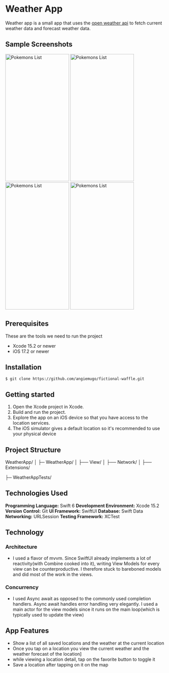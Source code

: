 # Weather App 
Weather app is a small app that uses the [open weather api](https://openweathermap.org/api) to fetch current weather data and forecast weather data. 

## Sample Screenshots 
<img src="https://github.com/angiemugo/fictional-waffle/assets/23118371/dd7a752a-7703-49f4-a6c4-4bccace8b05a" width="200" height="400" alt="Pokemons List">
<img src="https://github.com/angiemugo/fictional-waffle/assets/23118371/6601e6f8-6c3d-4312-8073-44dda34ca0df" width="200" height="400" alt="Pokemons List">
<img src="https://github.com/angiemugo/fictional-waffle/assets/23118371/cd8bfed2-dcfc-4225-a018-08bf5750720f" width="200" height="400" alt="Pokemons List">
<img src="https://github.com/angiemugo/fictional-waffle/assets/23118371/98570c36-e530-4c91-bfc8-8aeb33db3b98" width="200" height="400" alt="Pokemons List">

## Prerequisites
These are the tools we need to run the project 
- Xcode 15.2 or newer 
- iOS 17.2  or newer

## Installation
`$ git clone https://github.com/angiemugo/fictional-waffle.git`

## Getting started 
1. Open the Xcode project in Xcode.
2. Build and run the project.
3. Explore the app on an iOS device so that you have access to the location services.
4. The iOS simulator gives a default location so it's recommended to use your physical device

## Project Structure 

WeatherApp/
│
├─ WeatherApp/
│   ├── View/
│   ├── Network/
│   ├── Extensions/

├─ WeatherAppTests/

## Technologies Used
 **Programming Language:** Swift 6
 **Development Environment:** Xcode 15.2
 **Version Control:** Git
 **UI Framework:** SwiftUI
 **Database:** Swift Data 
 **Networking:** URLSession 
 **Testing Framework:** XCTest

## Technology
### Architecture 
- I used a flavor of mvvm. Since SwiftUI already implements a lot of reactivity(with Combine cooked into it), writing View Models for every view can be counterproductive. I therefore stuck to bareboned models and did most of the work in the views.

### Concurrency
- I used Async await as opposed to the commonly used completion handlers. Async await handles error handling very elegantly. I used a main actor for the view models since it runs on the main loop(which is typically used to update the view)

## App Features 
* Show a list of all saved locations and the weather at the current location 
* Once you tap on a location you view the current weather and the weather forecast of the location]
* while viewing a location detail, tap on the favorite button to toggle it 
* Save a location after tapping on it on the map 


